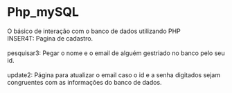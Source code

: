 # Php_mySQL
O básico de interação com o banco de dados utilizando PHP <hl><br>
INSER4T: Pagina de cadastro. <br><br>
pesquisar3: Pegar o nome e o email de alguém gestriado no banco pelo seu id.<br><br>
update2: Página para atualizar o email caso o id e a senha digitados sejam congruentes com as informações do banco de dados. 
